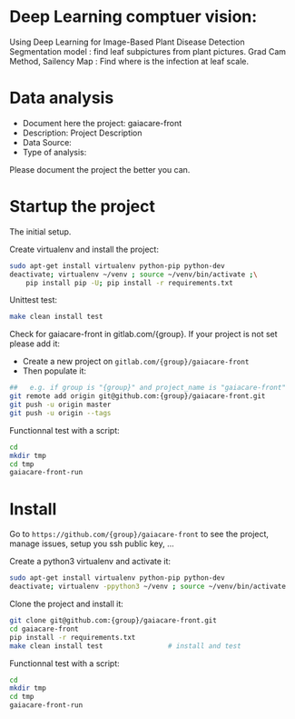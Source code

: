 # Deep Learning comptuer vision:
Using Deep Learning for Image-Based Plant Disease Detection
Segmentation model : find leaf subpictures from plant pictures.
Grad Cam Method, Sailency Map : Find where is the infection at leaf scale.


# Data analysis
- Document here the project: gaiacare-front
- Description: Project Description
- Data Source:
- Type of analysis:

Please document the project the better you can.

# Startup the project

The initial setup.

Create virtualenv and install the project:
```bash
sudo apt-get install virtualenv python-pip python-dev
deactivate; virtualenv ~/venv ; source ~/venv/bin/activate ;\
    pip install pip -U; pip install -r requirements.txt
```

Unittest test:
```bash
make clean install test
```

Check for gaiacare-front in gitlab.com/{group}.
If your project is not set please add it:

- Create a new project on `gitlab.com/{group}/gaiacare-front`
- Then populate it:

```bash
##   e.g. if group is "{group}" and project_name is "gaiacare-front"
git remote add origin git@github.com:{group}/gaiacare-front.git
git push -u origin master
git push -u origin --tags
```

Functionnal test with a script:

```bash
cd
mkdir tmp
cd tmp
gaiacare-front-run
```

# Install

Go to `https://github.com/{group}/gaiacare-front` to see the project, manage issues,
setup you ssh public key, ...

Create a python3 virtualenv and activate it:

```bash
sudo apt-get install virtualenv python-pip python-dev
deactivate; virtualenv -ppython3 ~/venv ; source ~/venv/bin/activate
```

Clone the project and install it:

```bash
git clone git@github.com:{group}/gaiacare-front.git
cd gaiacare-front
pip install -r requirements.txt
make clean install test                # install and test
```
Functionnal test with a script:

```bash
cd
mkdir tmp
cd tmp
gaiacare-front-run
```
